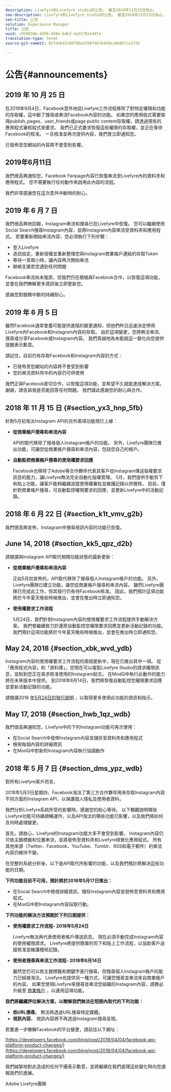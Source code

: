 ```yaml
---
description: Livefyre和Livefyre studio的公告。 截至2018年11月15日為止。
seo-description: Livefyre和Livefyre studio的公告。 截至2018年11月15日為止。
seo-title: 公告
solution: Experience Manager
title: 公告
uuid: c05963db-4d96-494e-bdb3-da3570a14dfe
translation-type: tm+mt
source-git-commit: 82fde64518079ba1f08f4676449ec0e087ca1f36

---
```



# 公告{#announcements}

## 2019 年 10 月 25 日

在2019年9月4日，Facebook意外地從Livefyre工作流程移除了對特定權限和功能的存取權，這中斷了搜尋或串流Facebook內容的功能。 如果您的應用程式需要取得publish_pages、user_friends或page public content存取權，請透過現有的應用程式審核程式來要求。 我們已正式要求恢復這些權限的存取權，並正在等待Facebook的核准。 一旦核准並再次提供內容，我們會立即通知您。

已發佈至您網站的內容將不會受到影響。

## 2019年6月11日

我們很高興通知您，Facebook Fanpage內容已恢復串流至Livefyre內的資料夾和應用程式。 您不需要執行任何動作來啟用此內容的流程。

我們非常感謝您在這次意外中斷時的耐心。

## 2019 年 6 月 7 日

我們很高興地回報，Instagram串流和搜尋已在Livefyre中恢復。 您可以繼續使用Social Search搜尋Instagram內容，並將Instagram內容串流至資料夾和應用程式。 若要重新開始串流內容，您必須執行下列步驟：
* 登入Livefyre
* 造訪設定，重新授權並重新整理您與Instagram商業帳戶連結的存取Token
* 等待一至兩小時，讓內容再次開始串流
* 聯絡支援若您遇到任何問題

Facebook串流尚未復原，但我們仍在積極與Facebook合作，以恢復這項功能，並會在我們瞭解更多資訊後立即更新您。

感謝您對服務中斷的持續耐心。

## 2019 年 6 月 5 日

雖然Facebook通常會盡可能提供進階的變更通知，但他們昨日迅速決定停用Livefyre內Facebook和Instagram內容的存取。 由於這項變更，您將無法串流、搜尋或分享Facebook或Instagram內容。  我們真誠地為未能就這一變化向您提供提醒表示歉意。

請記住，目前仍有存取Facebook和Instagram內容的方式：

* 已發佈至您網站的內容將不會受到影響
* 您的串流資料夾中的內容仍可供使用

我們正與Facebook密切合作，以恢復這項功能，並希望不久就能達成解決方案。 謝謝，請告訴我是否能回答任何問題。 我們謹此感謝您的耐心與合作。



## 2018 年 11 月 15 日 {#section_yx3_hnp_5fb}

針對5月初淘汰Instagram API的另外兩項功能現已上線：

* **從商業帳戶搜尋和串流內容**

   API的取代移除了搜尋個人Instagram帳戶的功能。 另外，Livefyre團隊已推出功能，可讓您從商業帳戶搜尋和串流內容，包括您自己的帳戶。

* **自動監控商業帳戶搜尋的使用權要求回應**

   Facebook也移除了Adobe等合作夥伴代表其客戶從Instagram傳送版權要求訊息的能力，讓Livefyre無法完全自動化版權管理。 5月，我們提供手動剪下和貼上功能，讓客戶能夠繼續追蹤使用權審批並維護記錄以供稽核。 目前，僅針對商業帳戶搜尋，可自動監控權限要求的回應，並更新Livefyre中的活動記錄。

## 2018 年 6 月 22 日 {#section_k1t_vmv_g2b}

我們很高興宣佈，Instagram中搜尋視訊內容的功能已恢復。

## June 14, 2018 {#section_kk5_qpz_d2b}

請閱讀與Instagram API取代相關功能狀態的最新更新：

* **從商業帳戶搜尋和串流內容**

   正如5月初宣佈的，API取代移除了搜尋個人Instagram帳戶的功能。 另外，Livefyre團隊已建立功能，讓您從商業帳戶搜尋和串流內容。 雖然Livefyre團隊已完成此工作，但其發行仍有待Facebook核准。 因此，我們預計這項功能將於今年夏天晚些時候推出，並會在推出時立即通知您。

* **使用權要求工作流程**

   5月24日，我們針對Instagram內容的使用權要求工作流程提供手動解決方案。 我們會繼續致力於還原自動監控您權限要求回應並更新活動記錄的功能。 我們預計這項功能將於今年夏天晚些時候推出，並會在推出時立即通知您。

## May 24, 2018 {#section_xbk_wvd_ydb}

Instagram內容的使用權要求工作流程的兩個更新中，現在已推出其中一項。 從「應用程式內容」和「資料庫」，您現在可以複製Livefyre Studio的請求權限訊息，並貼到您正在尋求核准使用的Instagram貼文。 在ModQ中執行此動作的能力將在未來版本中提供。 到2018年6月14日，我們將恢復自動監控您權限要求回應並更新活動記錄的功能。

請閱讀2018 [年5月24日的發行說明](/help/using/c-rn/previous-rns/rn2018/c-rn-2018-may-24.md#c_rn) ，以取得更多使用此功能的資訊和指示。

## May 17, 2018 {#section_hwb_1qz_wdb}

我們很高興通知您，Livefyre中的下列Instagram功能可再次使用：

* 在Social Search中發佈Instagram內容並儲存至資料夾和應用程式
* 檢視每個內容的詳細資訊
* 在ModQ中對新的Instagram內容執行協調動作

## 2018 年 5 月 7 日 {#section_dms_ypz_wdb}

對所有Livefyre客戶而言，

2018年5月3日星期四，Facebook淘汰了第三方合作夥伴用來存取Instagram內容不同方面的Instagram API，以保護個人隱私及使用者資料。

我們分析Livefyre系統所受的影響時，感謝您的耐心等待。 以下概觀說明哪些Livefyre功能可持續順暢運作，以及API淘汰的哪些功能已影響，以及我們將如何及何時處理變更。

首先，請放心，Livefyre的Instagram功能大多不會受到影響。 Instagram內容仍可依主題標籤和位置串流，並將發佈至資料夾和Livefyre視覺化應用程式。 所有其他來源（Twitter、Facebook、YouTube、Tumblr、RSS和電子郵件）的串流內容仍維持不變。

在完整的系統分析後，以下是API取代所影響的功能，以及我們預計將解決這些功能的日期。

**下列功能目前不可用，預計將於2018年5月17日推出：**

* 在Social Search中檢視詳細資訊、儲存Instagram內容並發佈至資料夾和應用程式。
* 在ModQ中對Instagram內容採取行動。

**下列功能的解決方法預期於下列日期提供：**

* **使用權要求工作流程- 2018年5月24日**

   Livefyre無法再代表使用者帳戶傳送訊息。 現在必須手動完成Instagram內容的使用權限請求。 Livefyre將提供簡單的剪下和貼上工作流程，以協助客戶追蹤核准並維護稽核記錄。

* **使用者搜尋與串流工作流程- 2018年6月14日**

   雖然您仍可以依主題標籤和關鍵字進行搜尋，但搜尋個人Instagram帳戶的能力已經被淘汰。 Livefyre也提供另一種方式，可讓您搜尋並串流來自商業帳戶的內容。 如果您使用Livefyre來搜尋並串流您組織的Instagram內容，請務必升級至 [商業帳戶](https://help.instagram.com/502981923235522?helpref=search&sr=2&query=change%20personal%20account%20to%20business%20account) ，以運用這項功能。

**我們將繼續評估解決方案，以瞭解我們無法在短期內取代的下列功能：**

* **依URL搜尋**。 無法再透過URL搜尋特定媒體。
* **視訊內容**。 視訊內容將不再透過Instagram搜尋呈現。

若要進一步瞭解Facebook的平台變更，請前往以下網址：

[https://developers.facebook.com/blog/post/2018/04/04/facebook-api-platform-product-changes/](https://developers.facebook.com/blog/post/2018/04/04/facebook-api-platform-product-changes/)

我們誠摯地對此造成的任何干擾表示歉意，並將繼續在我們處理這些變化時向您通報我們的進展。

Adobe Livefyre團隊
